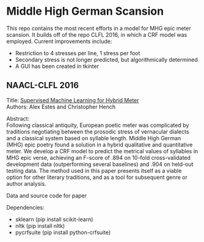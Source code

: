 # Middle High German Scansion

This repo contains the most recent efforts in a model for MHG epic meter scansion. It builds off of the repo CLFL 2016, in which a CRF model was employed. Current improvements include:

* Restriction to 4 stresses per line, 1 stress per foot
* Secondary stress is not longer predicted, but algorithmically determined
* A GUI has been created in tkinter

## NAACL-CLFL 2016
Title: <a href="http://www.aclweb.org/anthology/W/W16/W16-0201.pdf" target="_blank">Supervised Machine Learning for Hybrid Meter</a> <br>
Authors: Alex Estes and Christopher Hench

Abstract: <br>
Following classical antiquity, European poetic meter was complicated by traditions negotiating between the prosodic stress of vernacular dialects and a classical system based on syllable length. Middle High German (MHG) epic poetry found a solution in a hybrid qualitative and quantitative meter. We develop a CRF model to predict the metrical values of syllables in MHG epic verse, achieving an F-score of .894 on 10-fold cross-validated development data (outperforming several baselines) and .904 on held-out testing data. The method used in this paper presents itself as a viable option for other literary traditions, and as a tool for subsequent genre or author analysis.


Data and source code for paper

Dependencies:

* sklearn (pip install scikit-learn)
* nltk (pip install nltk)
* pycrfsuite (pip install python-crfsuite)
